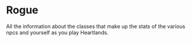# Rogue


All the information about the classes that make up the stats of the various npcs and yourself as you play Heartlands.